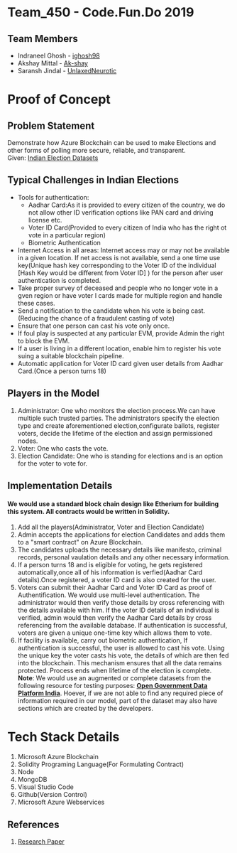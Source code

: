 # Team_450 - Code.Fun.Do 2019
## Team Members 
* Indraneel Ghosh - [ighosh98](https://github.com/ighosh98)
* Akshay Mittal - [Ak-shay](https://github.com/Ak-shay)
* Saransh Jindal - [UnlaxedNeurotic](https://github.com/UnlaxedNeurotic)

# Proof of Concept
## Problem Statement
Demonstrate how Azure Blockchain can be used to make Elections and other forms of polling more secure, reliable, and transparent.<br />
Given: [Indian Election Datasets](https://data.gov.in/catalogs?search_api_views_fulltext=election&sort_by=search_api_relevance&sort_order=DESC&items_per_page=9)
## Typical Challenges in Indian Elections
- Tools for authentication: 
  - Aadhar Card:As it is provided to every citizen of the country, we do not allow other ID verification options like PAN card and driving license etc.
  - Voter ID Card(Provided to every citizen of India who has the right ot vote in a particular region)
  - Biometric Authentication
- Internet Access in all areas: Internet access may or may not be available in a given location. If net access is not available, send a one time use key(Unique hash key corresponding to the Voter ID of the individual [Hash Key would be different from Voter ID] ) for the person after user authentication is completed.
- Take proper survey of deceased and people who no longer vote in a gven region or have voter I cards made for multiple region and handle these cases.
- Send a notification to the candidate when his vote is being cast. (Reducing the chance of a fraudulent casting of vote)
- Ensure that one person can cast his vote only once.
- If foul play is suspected at any particular EVM, provide Admin the right to block the EVM.
- If a user is living in a different location, enable him to register his vote suing a suitable blockchain pipeline.
- Automatic application for Voter ID card given user details from Aadhar Card.(Once a person turns 18)
## Players in the Model
1. Administrator: One who monitors the election process.We can have multiple such trusted parties. The administrators specify the election type and create aforementioned election,configurate ballots, register voters, decide the lifetime of the election and assign permissioned nodes.
2. Voter: One who casts the vote.
3. Election Candidate: One who is standing for elections and is an option for the voter to vote for.
## Implementation Details
#### We would use a standard block chain design like Etherium for building this system. All contracts would be written in Solidity.
1. Add all the players(Administrator, Voter and Election Candidate) 
2. Admin accepts the applications for election Candidates and adds them to a "smart contract" on Azure Blockchain.
3. The candidates uploads the necessary details like manifesto, criminal records, personal vaulation details and any other necessary information.
4. If a person turns 18 and is eligible for voting, he gets registered automatically,once all of his information is verfied(Aadhar Card details).Once registered, a voter ID card is also created for the user.
5. Voters can submit their Aadhar Card and Voter ID Card as proof of Authentification. We would use multi-level authentication.  The administrator would then verify those details by cross referencing with the details available with him. If the voter ID details of an individual is verified, admin would then verify the Aadhar Card details by cross referencing from the available database. If authentication is successful, voters are given a unique one-time key which allows them to vote. 
6. If facility is available, carry out biometric authentication, If authentication is successful, the user is allowed to cast his vote. Using the unique key the voter casts his vote, the details of which are then fed into the blockchain.
This mechanism ensures that all the data remains protected. Process ends when lifetime of the election is complete.<br/>
**Note**: We would use an augmented or complete datasets from the following resource for testing purposes:
[**Open Government Data Platform India**](https://data.gov.in/catalogs?search_api_views_fulltext=election&sort_by=search_api_relevance&sort_order=DESC&items_per_page=9). Hoever, if we are not able to find any required piece of information required in our model, part of the dataset may also have sections which are created by the developers.
# Tech Stack Details
1. Microsoft Azure Blockchain
2. Solidity Programing Language(For Formulating Contract)
3. Node
4. MongoDB
5. Visual Studio Code
6. Github(Version Control)
7. Microsoft Azure Webservices

## References
1. [Research Paper](https://skemman.is/bitstream/1946/31161/1/Research-Paper-BBEVS.pdf)
